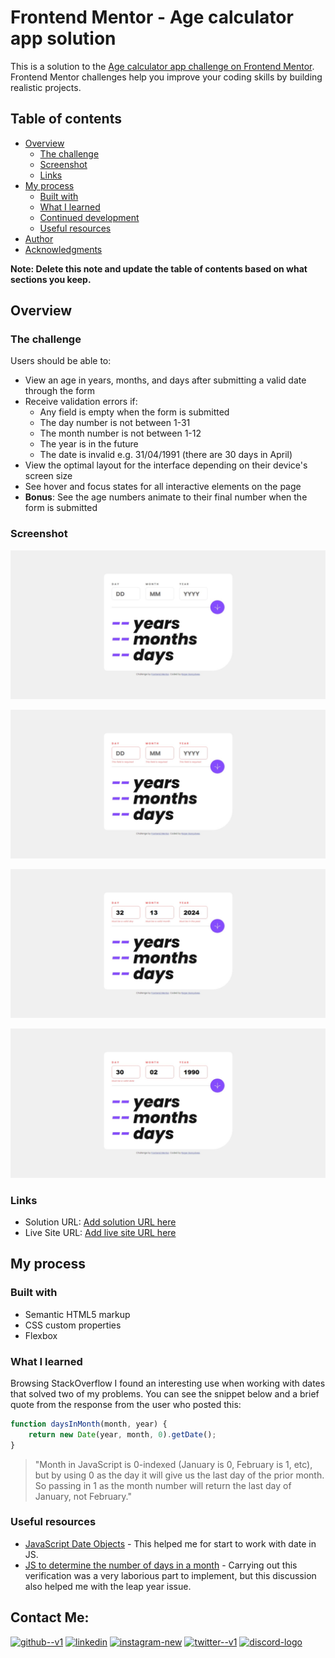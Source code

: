 # Frontend Mentor - Age calculator app solution

This is a solution to the [Age calculator app challenge on Frontend Mentor](https://www.frontendmentor.io/challenges/age-calculator-app-dF9DFFpj-Q). Frontend Mentor challenges help you improve your coding skills by building realistic projects.

## Table of contents

- [Overview](#overview)
  - [The challenge](#the-challenge)
  - [Screenshot](#screenshot)
  - [Links](#links)
- [My process](#my-process)
  - [Built with](#built-with)
  - [What I learned](#what-i-learned)
  - [Continued development](#continued-development)
  - [Useful resources](#useful-resources)
- [Author](#author)
- [Acknowledgments](#acknowledgments)

**Note: Delete this note and update the table of contents based on what sections you keep.**

## Overview

### The challenge

Users should be able to:

- View an age in years, months, and days after submitting a valid date through the form
- Receive validation errors if:
  - Any field is empty when the form is submitted
  - The day number is not between 1-31
  - The month number is not between 1-12
  - The year is in the future
  - The date is invalid e.g. 31/04/1991 (there are 30 days in April)
- View the optimal layout for the interface depending on their device's screen size
- See hover and focus states for all interactive elements on the page
- **Bonus**: See the age numbers animate to their final number when the form is submitted

### Screenshot

![](./screenshot_desktop.jpeg)

![](./screenshot_empty.jpeg)

![](./screenshot_error1.jpeg)

![](./screenshot_error2.jpeg)

### Links

- Solution URL: [Add solution URL here](https://your-solution-url.com)
- Live Site URL: [Add live site URL here](https://your-live-site-url.com)

## My process

### Built with

- Semantic HTML5 markup
- CSS custom properties
- Flexbox

### What I learned

Browsing StackOverflow I found an interesting use when working with dates that solved two of my problems. You can see the snippet below and a brief quote from the response from the user who posted this:

```js
function daysInMonth(month, year) {
	return new Date(year, month, 0).getDate();
}
```

> "Month in JavaScript is 0-indexed (January is 0, February is 1, etc), but by using 0 as the day it will give us the last day of the prior month. So passing in 1 as the month number will return the last day of January, not February."

### Useful resources

- [JavaScript Date Objects](https://www.w3schools.com/js/js_dates.asp) - This helped me for start to work with date in JS.
- [JS to determine the number of days in a month](https://stackoverflow.com/questions/1184334/get-number-days-in-a-specified-month-using-javascript) - Carrying out this verification was a very laborious part to implement, but this discussion also helped me with the leap year issue.

## Contact Me:

[<img width="48" height="48" src="https://img.icons8.com/color/48/github--v1.png" alt="github--v1"/>](https://github.com/gabirueitz) [<img width="48" height="48" src="https://img.icons8.com/color/48/linkedin.png" alt="linkedin"/>](https://www.linkedin.com/in/roger-gabiru-goncalves/) [<img width="48" height="48" src="https://img.icons8.com/fluency/48/instagram-new.png" alt="instagram-new"/>](https://www.instagram.com/gabirueitz/) [<img width="48" height="48" src="https://img.icons8.com/color/48/twitter--v1.png" alt="twitter--v1"/>](https://www.twitter.com/gabirueitz) [<img width="48" height="48" src="https://img.icons8.com/color/48/discord-logo.png" alt="discord-logo"/>](https://discord.com/users/697486281596207126)
